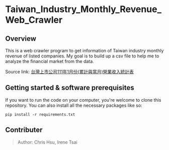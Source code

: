 # Taiwan_Industry_Monthly_Revenue_Web_Crawler

## Overview
This is a web crawler program to get information of Taiwan industry monthly revenue of listed companies. My goal is to build up a csv file to help me to analyze the financial market from the data.

Source link: [台灣上市公司111年1月份(累計與當月)營業收入統計表](https://mops.twse.com.tw/nas/t21/sii/t21sc03_111_1_0.html)

## Getting started & software prerequisites

If you want to run the code on your computer, you're welcome to clone this repository. You can also install all the necessary packages like so: 

```
pip install -r requirements.txt
```

## Contributer
> Author: Chris Hsu, Irene Tsai
